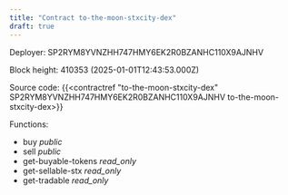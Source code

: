 ```yaml
---
title: "Contract to-the-moon-stxcity-dex"
draft: true
---
```

Deployer: SP2RYM8YVNZHH747HMY6EK2R0BZANHC110X9AJNHV


 



Block height: 410353 (2025-01-01T12:43:53.000Z)

Source code: {{<contractref "to-the-moon-stxcity-dex" SP2RYM8YVNZHH747HMY6EK2R0BZANHC110X9AJNHV to-the-moon-stxcity-dex>}}

Functions:

* buy _public_
* sell _public_
* get-buyable-tokens _read_only_
* get-sellable-stx _read_only_
* get-tradable _read_only_
